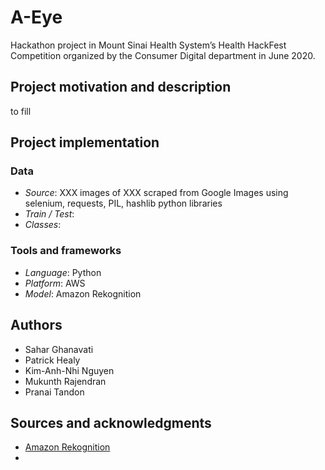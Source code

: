 # A-Eye

Hackathon project in Mount Sinai Health System’s Health HackFest Competition organized by the Consumer Digital department in June 2020.

## Project motivation and description

to fill

## Project implementation

### Data
* _Source_: XXX images of XXX scraped from Google Images using selenium, requests, PIL, hashlib python libraries
* _Train / Test_:
* _Classes_: 

### Tools and frameworks
* _Language_: Python
* _Platform_: AWS
* _Model_: Amazon Rekognition

## Authors 
* Sahar Ghanavati
* Patrick Healy
* Kim-Anh-Nhi Nguyen
* Mukunth Rajendran
* Pranai Tandon

## Sources and acknowledgments
* [Amazon Rekognition](https://aws.amazon.com/rekognition/)
* 
